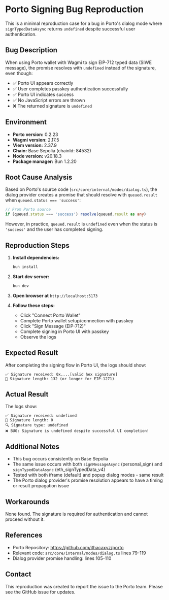 # Porto Signing Bug Reproduction

This is a minimal reproduction case for a bug in Porto's dialog mode where `signTypedDataAsync` returns `undefined` despite successful user authentication.

## Bug Description

When using Porto wallet with Wagmi to sign EIP-712 typed data (SIWE message), the promise resolves with `undefined` instead of the signature, even though:

- ✅ Porto UI appears correctly
- ✅ User completes passkey authentication successfully
- ✅ Porto UI indicates success
- ✅ No JavaScript errors are thrown
- ❌ The returned signature is `undefined`

## Environment

- **Porto version:** 0.2.23
- **Wagmi version:** 2.17.5
- **Viem version:** 2.37.9
- **Chain:** Base Sepolia (chainId: 84532)
- **Node version:** v20.18.3
- **Package manager:** Bun 1.2.20

## Root Cause Analysis

Based on Porto's source code (`src/core/internal/modes/dialog.ts`), the dialog provider creates a promise that should resolve with `queued.result` when `queued.status === 'success'`:

```typescript
// From Porto source
if (queued.status === 'success') resolve(queued.result as any)
```

However, in practice, `queued.result` is `undefined` even when the status is `'success'` and the user has completed signing.

## Reproduction Steps

1. **Install dependencies:**
   ```bash
   bun install
   ```

2. **Start dev server:**
   ```bash
   bun dev
   ```

3. **Open browser at** `http://localhost:5173`

4. **Follow these steps:**
   - Click "Connect Porto Wallet"
   - Complete Porto wallet setup/connection with passkey
   - Click "Sign Message (EIP-712)"
   - Complete signing in Porto UI with passkey
   - Observe the logs

## Expected Result

After completing the signing flow in Porto UI, the logs should show:
```
✅ Signature received: 0x....[valid hex signature]
📏 Signature length: 132 (or longer for EIP-1271)
```

## Actual Result

The logs show:
```
✅ Signature received: undefined
📏 Signature length: 0
🔍 Signature type: undefined
❌ BUG: Signature is undefined despite successful UI completion!
```

## Additional Notes

- This bug occurs consistently on Base Sepolia
- The same issue occurs with both `signMessageAsync` (personal_sign) and `signTypedDataAsync` (eth_signTypedData_v4)
- Tested with both iframe (default) and popup dialog modes - same result
- The Porto dialog provider's promise resolution appears to have a timing or result propagation issue

## Workarounds

None found. The signature is required for authentication and cannot proceed without it.

## References

- Porto Repository: https://github.com/ithacaxyz/porto
- Relevant code: `src/core/internal/modes/dialog.ts` lines 79-119
- Dialog provider promise handling: lines 105-110

## Contact

This reproduction was created to report the issue to the Porto team. Please see the GitHub issue for updates.
